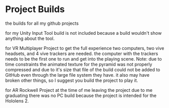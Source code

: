 # Project Builds
 the builds for all my github projects
 
for my Unity Input Tool build is not included because a build wouldn't show anything about the tool.

for VR Multiplayer Project to get the full experience two computers, two vive headsets, and 4 vive trackers are needed. the computer with the trackers needs to be the first one to run and get into the playing scene. Note: due to time constraints the animated texture for the pyramid was not properly compressed and due to it's size that file of the build could not be added to GitHub even through the large file system they have. it also may have broken other things, so I suggest you build the project to play it.

for AR Rockwell Project at the time of me leaving the project due to me graduating there was no PC build because the project is intended for the Hololens 2.
